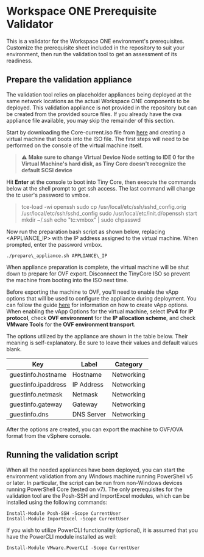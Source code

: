 # Workspace ONE Prerequisite Validator
This is a validator for the Workspace ONE environment's prerequisites. Customize the prerequisite sheet included in the repository
to suit your environment, then run the validation tool to get an assessment of its readiness.

## Prepare the validation appliance
The validation tool relies on placeholder appliances being deployed at the same network locations as the actual Workspace ONE
components to be deployed. This validation appliance is not provided in the repository but can be created from the provided
source files. If you already have the ova appliance file available, you may skip the remainder of this section.

Start by downloading the Core-current.iso file from [here](http://tinycorelinux.net/downloads.html) and creating a
virtual machine that boots into the ISO file. The first steps will need to be performed on the console of the virtual
machine itself.

> :warning: **Make sure to change Virtual Device Node setting to IDE 0 for the Virtual Machine's hard disk, as
Tiny Core doesn't recognize the default SCSI device**

Hit **Enter** at the console to boot into Tiny Core, then execute the commands below at the shell prompt
to get ssh access. The last command will change the tc user's password to vmbox.

> tce-load -wi openssh
> sudo cp /usr/local/etc/ssh/sshd\_config.orig /usr/local/etc/ssh/sshd\_config
> sudo /usr/local/etc/init.d/openssh start
> mkdir ~/.ssh
> echo "tc:vmbox" | sudo chpasswd

Now run the preparation bash script as shown below, replacing \<APPLIANCE\_IP\> with the IP address assigned
to the virtual machine. When prompted, enter the password vmbox.

```
./prepare\_appliance.sh APPLIANCE\_IP
```

When appliance preparation is complete, the virtual machine will be shut down to prepare for OVF export. Disconnect
the TinyCore ISO so prevent the machine from booting into the ISO next time.

Before exporting the machine to OVF, you'll need to enable the vApp options that will be used to configure the
appliance during deployment. You can follow the guide [here]() for information on how to create vApp options.
When enabling the vApp Options for the virtual machine, select **IPv4** for **IP protocol**, check **OVF environment**
for the **IP allocation scheme**, and check **VMware Tools** for the **OVF environment transport**.

The options utilized by the appliance are shown in the table below. Their meaning is self-explanatory. Be sure to
leave their values and default values blank.

| Key | Label | Category |
| ----------- | ----------- | --- |
| guestinfo.hostname | Hostname | Networking |
| guestinfo.ipaddress | IP Address | Networking |
| guestinfo.netmask | Netmask | Networking |
| guestinfo.gateway | Gateway | Networking |
| guestinfo.dns | DNS Server | Networking |

After the options are created, you can export the machine to OVF/OVA format from the vSphere console.

## Running the validation script
When all the needed appliances have been deployed, you can start the environment validation from any Windows machine running
PowerShell v5 or later. In particular, the script can be run from non-Windows devices running PowerShell Core (tested on v7).
The only prerequisites for the validation tool are the Posh-SSH and ImportExcel modules, which can be installed
using the following commands:

```
Install-Module Posh-SSH -Scope CurrentUser
Install-Module ImportExcel -Scope CurrentUser
```

If you wish to utilize PowerCLI functionality (optional), it is assumed that you have the PowerCLI module installed as well:
```
Install-Module VMware.PowerCLI -Scope CurrentUser
```
